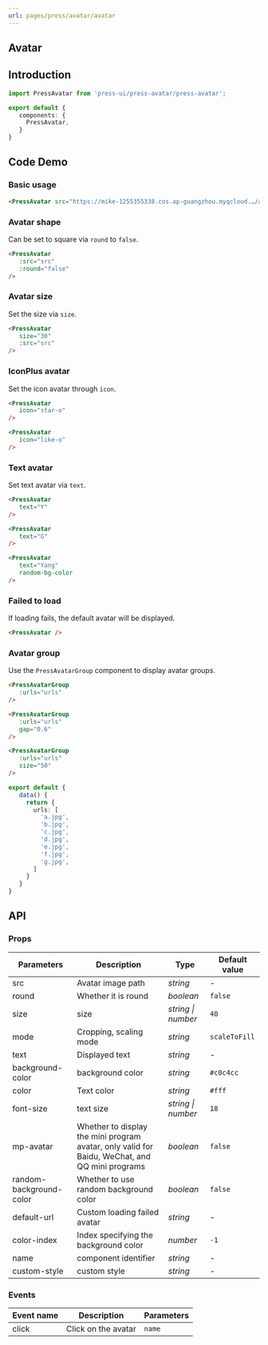 ```yaml
---
url: pages/press/avatar/avatar
---
```


## Avatar


## Introduction

```ts
import PressAvatar from 'press-ui/press-avatar/press-avatar';

export default {
   components: {
     PressAvatar,
   }
}
```

## Code Demo

### Basic usage

```html
<PressAvatar src="https://mike-1255355338.cos.ap-guangzhou.myqcloud.…/article/2023/10/own_mike_0ab8e66284a3617ed9.jpeg" />
```


### Avatar shape

Can be set to square via `round` to `false`.

```html
<PressAvatar
   :src="src"
   :round="false"
/>
```

### Avatar size

Set the size via `size`.

```html
<PressAvatar
   size="30"
   :src="src"
/>
```

### IconPlus avatar

Set the icon avatar through `icon`.

```html
<PressAvatar
   icon="star-o"
/>

<PressAvatar
   icon="like-o"
/>
```

### Text avatar

Set text avatar via `text`.

```html
<PressAvatar
   text="Y"
/>

<PressAvatar
   text="G"
/>

<PressAvatar
   text="Yang"
   random-bg-color
/>
```

### Failed to load

If loading fails, the default avatar will be displayed.

```html
<PressAvatar />
```

### Avatar group

Use the `PressAvatarGroup` component to display avatar groups.

```html
<PressAvatarGroup
   :urls="urls"
/>

<PressAvatarGroup
   :urls="urls"
   gap="0.6"
/>

<PressAvatarGroup
   :urls="urls"
   size="50"
/>
```

```ts
export default {
   data() {
     return {
       urls: [
         'a.jpg',
         'b.jpg',
         'c.jpg',
         'd.jpg',
         'e.jpg',
         'f.jpg',
         'g.jpg',
       ]
     }
   }
}
```


## API

### Props

| Parameters              | Description                                                                                    | Type               | Default value |
| ----------------------- | ---------------------------------------------------------------------------------------------- | ------------------ | ------------- |
| src                     | Avatar image path                                                                              | _string_           | -             |
| round                   | Whether it is round                                                                            | _boolean_          | `false`       |
| size                    | size                                                                                           | _string \| number_ | `40`          |
| mode                    | Cropping, scaling mode                                                                         | _string_           | `scaleToFill` |
| text                    | Displayed text                                                                                 | _string_           | -             |
| background-color        | background color                                                                               | _string_           | `#c0c4cc`     |
| color                   | Text color                                                                                     | _string_           | `#fff`        |
| font-size               | text size                                                                                      | _string \| number_ | `18`          |
| mp-avatar               | Whether to display the mini program avatar, only valid for Baidu, WeChat, and QQ mini programs | _boolean_          | `false`       |
| random-background-color | Whether to use random background color                                                         | _boolean_          | `false`       |
| default-url             | Custom loading failed avatar                                                                   | _string_           | -             |
| color-index             | Index specifying the background color                                                          | _number_           | `-1`          |
| name                    | component identifier                                                                           | _string_           | -             |
| custom-style            | custom style                                                                                   | _string_           | -             |



### Events

| Event name | Description         | Parameters |
| ---------- | ------------------- | ---------- |
| click      | Click on the avatar | `name`     |